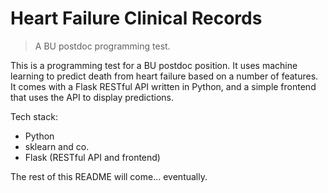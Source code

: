 # Heart Failure Clinical Records
> A BU postdoc programming test.

This is a programming test for a BU postdoc position. It uses machine learning to predict death from heart failure based on a number of features. It comes with a Flask RESTful API written in Python, and a simple frontend that uses the API to display predictions.

Tech stack:

* Python
* sklearn and co.
* Flask (RESTful API and frontend)

The rest of this README will come... eventually.
